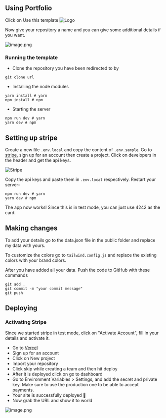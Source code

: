 ## Using Portfolio

Click on Use this template
![Logo](https://cdn.hashnode.com/res/hashnode/image/upload/v1631617252765/s_PLlBQ2K.png)

Now give your repository a name and you can give some additional details if you want.

![image.png](https://user-images.githubusercontent.com/76690419/150760062-9544119b-9d4e-47ac-8c32-5c9a9d47e5e0.png)

### Running the template

- Clone the repository you have been redirected to by

```
git clone url
```

- Installing the node modules

```
yarn install # yarn
npm install # npm
```

- Starting the server

```
npm run dev # yarn
yarn dev # npm
```

## Setting up stripe

Create a new file `.env.local` and copy the content of `.env.sample`. Go to [stripe](https://stripe.com/), sign up for an account then create a project. Click on developers in the header and get the api keys.

![Stripe](https://user-images.githubusercontent.com/76690419/150771610-bf352cf1-7ff1-40a2-9d80-ebeb59af3c18.png)

Copy the api keys and paste them in `.env.local` respectively. Restart your server-

```
npm run dev # yarn
yarn dev # npm
```

The app now works! Since this is in test mode, you can just use 4242 as the card.

## Making changes

To add your details go to the data.json file in the public folder and replace my data with yours.

To customize the colors go to `tailwind.config.js` and replace the existing colors with your brand colors.

After you have added all your data. Push the code to GitHub with these commands

```
git add .
git commit -m "your commit message"
git push
```

## Deploying

### Activating Stripe

Since we started stripe in test mode, click on "Activate Account", fill in your details and activate it.

- Go to [Vercel](https://vercel.com/dashboard)
- Sign up for an account
- Click on New project
- Import your repository
- Click skip while creating a team and then hit deploy
- After it is deployed click on go to dashboard
- Go to Environment Variables > Settings, and add the secret and private key. Make sure to use the production one to be able to accept payments.
- Your site is successfully deployed 🥳
- Now grab the URL and show it to world

![image.png](https://user-images.githubusercontent.com/76690419/150772794-5705ffd2-168c-4716-a4e5-df8703fe7ea2.png)

